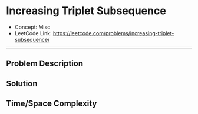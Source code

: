 # Increasing Triplet Subsequence

- Concept: Misc
- LeetCode Link: https://leetcode.com/problems/increasing-triplet-subsequence/

---

## Problem Description

## Solution

## Time/Space Complexity

